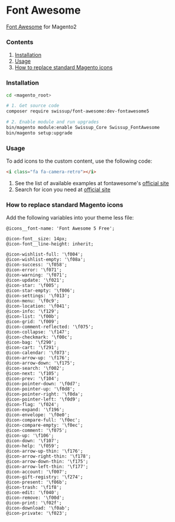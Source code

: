 # Font Awesome

[Font Awesome][fontawesome_homepage] for Magento2

### Contents

1. [Installation](#installation)
2. [Usage](#usage)
3. [How to replace standard Magento icons](#how-to-replace-standard-magento-icons)

### Installation

```bash
cd <magento_root>

# 1. Get source code
composer require swissup/font-awesome:dev-fontawesome5

# 2. Enable module and run upgrades
bin/magento module:enable Swissup_Core Swissup_FontAwesome
bin/magento setup:upgrade
```

### Usage

To add icons to the custom content, use the following code:

```html
<i class="fa fa-camera-retro"></i>
```

1. See the list of available examples at fontawesome's [official site][fontawesome_examples]
2. Search for icon you need at [official site][fontawesome_icons]

[fontawesome_homepage]: https://fontawesome.com/
[fontawesome_examples]: https://fontawesome.com/how-to-use/svg-with-js
[fontawesome_icons]: https://fontawesome.com/icons

### How to replace standard Magento icons

Add the following variables into your theme less file:

```less
@icons__font-name: 'Font Awesome 5 Free';

@icon-font__size: 14px;
@icon-font__line-height: inherit;

@icon-wishlist-full: '\f004';
@icon-wishlist-empty: '\f08a';
@icon-success: '\f058';
@icon-error: '\f071';
@icon-warning: '\f071';
@icon-update: '\f021';
@icon-star: '\f005';
@icon-star-empty: '\f006';
@icon-settings: '\f013';
@icon-menu: '\f0c9';
@icon-location: '\f041';
@icon-info: '\f129';
@icon-list: '\f00b';
@icon-grid: '\f009';
@icon-comment-reflected: '\f075';
@icon-collapse: '\f147';
@icon-checkmark: '\f00c';
@icon-bag: '\f290';
@icon-cart: '\f291';
@icon-calendar: '\f073';
@icon-arrow-up: '\f176';
@icon-arrow-down: '\f175';
@icon-search: '\f002';
@icon-next: '\f105';
@icon-prev: '\f104';
@icon-pointer-down: '\f0d7';
@icon-pointer-up: '\f0d8';
@icon-pointer-right: '\f0da';
@icon-pointer-left: '\f0d9';
@icon-flag: '\f024';
@icon-expand: '\f196';
@icon-envelope: '\f0e0';
@icon-compare-full: '\f0ec';
@icon-compare-empty: '\f0ec';
@icon-comment: '\f075';
@icon-up: '\f106';
@icon-down: '\f107';
@icon-help: '\f059';
@icon-arrow-up-thin: '\f176';
@icon-arrow-right-thin: '\f178';
@icon-arrow-down-thin: '\f175';
@icon-arrow-left-thin: '\f177';
@icon-account: '\f007';
@icon-gift-registry: '\f274';
@icon-present: '\f06b';
@icon-trash: '\f1f8';
@icon-edit: '\f040';
@icon-remove: '\f00d';
@icon-print: '\f02f';
@icon-download: '\f0ab';
@icon-private: '\f023';
```
